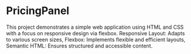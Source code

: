 # PricingPanel
This project demonstrates a simple web application using HTML and CSS with a focus on responsive design via flexbox. Responsive Layout: Adapts to various screen sizes, Flexbox: Implements flexible and efficient layouts, Semantic HTML: Ensures structured and accessible content.
